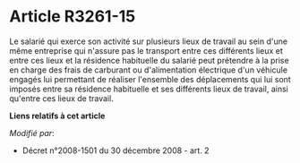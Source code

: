 # Article R3261-15

Le salarié qui exerce son activité sur plusieurs lieux de travail au sein d'une même entreprise qui n'assure pas le transport
entre ces différents lieux et entre ces lieux et la résidence habituelle du salarié peut prétendre à la prise en charge des
frais de carburant ou d'alimentation électrique d'un véhicule engagés lui permettant de réaliser l'ensemble des déplacements
qui lui sont imposés entre sa résidence habituelle et ses différents lieux de travail, ainsi qu'entre ces lieux de travail.

**Liens relatifs à cet article**

_Modifié par_:

  - Décret n°2008-1501 du 30 décembre 2008 - art. 2
